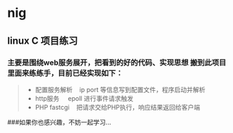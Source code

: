 # nig
## linux C 项目练习
### 主要是围绕web服务展开，把看到的好的代码、实现思想 搬到此项目里面来练练手，目前已经实现如下：
> * 配置服务解析    ip port 等信息写到配置文件，程序启动并解析
> * http服务       epoll 进行事件请求触发
> * PHP fastcgi    把请求交给PHP执行，响应结果返回给客户端 


###如果你也感兴趣，不妨一起学习...
